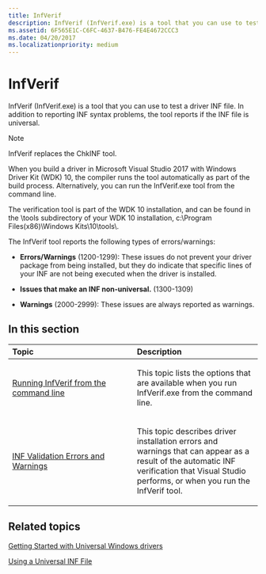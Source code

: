 ```yaml
---
title: InfVerif
description: InfVerif (InfVerif.exe) is a tool that you can use to test a driver INF file. In addition to reporting INF syntax problems, the tool reports if the INF file is universal.
ms.assetid: 6F565E1C-C6FC-4637-B476-FE4E4672CCC3
ms.date: 04/20/2017
ms.localizationpriority: medium
---
```


# InfVerif


InfVerif (InfVerif.exe) is a tool that you can use to test a driver INF file. In addition to reporting INF syntax problems, the tool reports if the INF file is universal.

> [!NOTE]
> InfVerif replaces the ChkINF tool.

When you build a driver in Microsoft Visual Studio 2017 with Windows Driver Kit (WDK) 10, the compiler runs the tool automatically as part of the build process. Alternatively, you can run the InfVerif.exe tool from the command line.

The verification tool is part of the WDK 10 installation, and can be found in the \\tools subdirectory of your WDK 10 installation, c:\\Program Files(x86)\\Windows Kits\\10\\tools\\.

The InfVerif tool reports the following types of errors/warnings:

-   **Errors/Warnings** (1200-1299): These issues do not prevent your driver package from being installed, but they do indicate that specific lines of your INF are not being executed when the driver is installed.

-   **Issues that make an INF non-universal.** (1300-1309)

-   **Warnings** (2000-2999): These issues are always reported as warnings.

## <span id="in_this_section"></span>In this section


<table>
<colgroup>
<col width="50%" />
<col width="50%" />
</colgroup>
<thead>
<tr class="header">
<th align="left">Topic</th>
<th align="left">Description</th>
</tr>
</thead>
<tbody>
<tr class="odd">
<td align="left"><p><a href="running-infverif-from-the-command-line.md" data-raw-source="[Running InfVerif from the command line](running-infverif-from-the-command-line.md)">Running InfVerif from the command line</a></p></td>
<td align="left"><p>This topic lists the options that are available when you run InfVerif.exe from the command line.</p></td>
</tr>
<tr class="even">
<td align="left"><p><a href="inf-validation-errors-and-warnings.md" data-raw-source="[INF Validation Errors and Warnings](inf-validation-errors-and-warnings.md)">INF Validation Errors and Warnings</a></p></td>
<td align="left"><p>This topic describes driver installation errors and warnings that can appear as a result of the automatic INF verification that Visual Studio performs, or when you run the InfVerif tool.</p></td>
</tr>
</tbody>
</table>

 

## <span id="related_topics"></span>Related topics


[Getting Started with Universal Windows drivers](../develop/getting-started-with-windows-drivers.md)

[Using a Universal INF File](../install/using-a-universal-inf-file.md)

 

